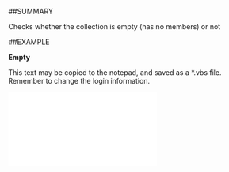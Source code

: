 

##SUMMARY

Checks whether the collection is empty (has no members) or not


##EXAMPLE

**Empty**

This text may be copied to the notepad, and saved as a *.vbs file. Remember to change the login information.

![](../../Examples/vbs/SOAssociates.Empty.vbs.txt)





